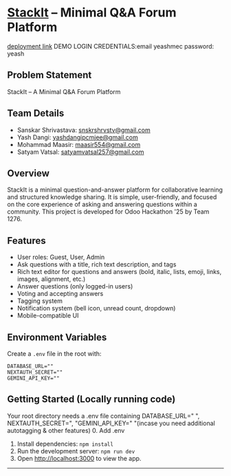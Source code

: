 # [StackIt](https://stack-it-odoo-o89c.vercel.app/) – Minimal Q&A Forum Platform
[deployment link](https://stack-it-odoo-o89c.vercel.app/)
DEMO LOGIN CREDENTIALS:email yeash<at>me<dot>c   password: yeash

## Problem Statement 


StackIt – A Minimal Q&A Forum Platform
## Team Details

- Sanskar Shrivastava: snskrshrvstv@gmail.com
- Yash Dangi: yashdangipcmjee@gmail.com
- Mohammad Maasir: maasir554@gmail.com
- Satyam Vatsal: satyamvatsal257@gmail.com



## Overview

StackIt is a minimal question-and-answer platform for collaborative learning and structured knowledge sharing. It is simple, user-friendly, and focused on the core experience of asking and answering questions within a community. This project is developed for Odoo Hackathon '25 by Team 1276.


## Features

- User roles: Guest, User, Admin
- Ask questions with a title, rich text description, and tags
- Rich text editor for questions and answers (bold, italic, lists, emoji, links, images, alignment, etc.)
- Answer questions (only logged-in users)
- Voting and accepting answers
- Tagging system
- Notification system (bell icon, unread count, dropdown)
- Mobile-compatible UI


## Environment Variables

Create a `.env` file in the root with:

```
DATABASE_URL=""
NEXTAUTH_SECRET=""
GEMINI_API_KEY=""
```

## Getting Started (Locally running code)

Your root directory needs a .env file containing DATABASE_URL=" ", NEXTAUTH_SECRET=", "GEMINI_API_KEY=" "(incase you need additional autotagging & other features)
0. Add .env
1. Install dependencies: `npm install`
2. Run the development server: `npm run dev`
3. Open [http://localhost:3000](http://localhost:3000) to view the app.

---


